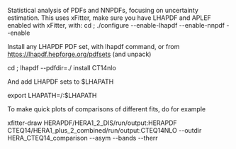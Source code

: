 Statistical analysis of PDFs and NNPDFs, focusing on uncertainty estimation. This uses xFitter, make sure you have LHAPDF and APLEF enabled with xFitter, with:
cd <path to xFitter> ;   ./configure --enable-lhapdf --enable-nnpdf --enable

Install any LHAPDF PDF set, with lhapdf command, or from https://lhapdf.hepforge.org/pdfsets (and unpack)
  
cd <path to LHAPDF sets>   ;    lhapdf --pdfdir=./ install CT14nlo
  
And add LHAPDF sets to $LHAPATH
  
export LHAPATH=<path to LHAPDF sets>/:$LHAPATH


To make quick plots of comparisons of different fits, do for example
  
xfitter-draw HERAPDF/HERA1_2_DIS/run/output:HERAPDF CTEQ14/HERA1_plus_2_combined/run/output:CTEQ14NLO --outdir HERA_CTEQ14_comparison --asym --bands --therr

